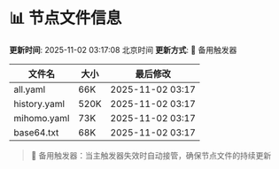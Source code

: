 # 📊 节点文件信息

**更新时间**: 2025-11-02 03:17:08 北京时间
**更新方式**: 🔄 备用触发器

| 文件名 | 大小 | 最后修改 |
|--------|------|----------|
| all.yaml | 66K | 2025-11-02 03:17 |
| history.yaml | 520K | 2025-11-02 03:17 |
| mihomo.yaml | 73K | 2025-11-02 03:17 |
| base64.txt | 68K | 2025-11-02 03:17 |

> 🔄 备用触发器：当主触发器失效时自动接管，确保节点文件的持续更新
